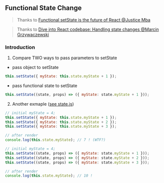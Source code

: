 ## Functional State Change

> Thanks to [Functional setState is the future of React @Justice Mba](https://medium.freecodecamp.com/functional-setstate-is-the-future-of-react-374f30401b6b)

> Thanks to [Dive into React codebase: Handling state changes @Marcin Grzywaczewski](http://reactkungfu.com/2016/03/dive-into-react-codebase-handling-state-changes/)

### Introduction

1. Compare TWO ways to pass parameters to setState 

-  pass object to setState

```js
this.setState({ myState: this.state.myState + 1 });
```
 

-  pass functional state to setState

```js
this.setState((state, props) => ({ myState: state.myState + 1 }));
```

2. Another exmaple ([see state.js](https://github.com/tingwei628/react-component/blob/master/examples/State/state.js))

```js
// initial myState = 4;
this.setState({ myState: this.state.myState + 1 });
this.setState({ myState: this.state.myState + 2 });
this.setState({ myState: this.state.myState + 3 });

// after render
console.log(this.state.myState); // 7 ! (WTF?)
```

```js
// initial myState = 4;
this.setState((state, props) => ({ myState: state.myState + 1 }));
this.setState((state, props) => ({ myState: state.myState + 2 }));
this.setState((state, props) => ({ myState: state.myState + 3 }));

// after render
console.log(this.state.myState); // 10 !
```
